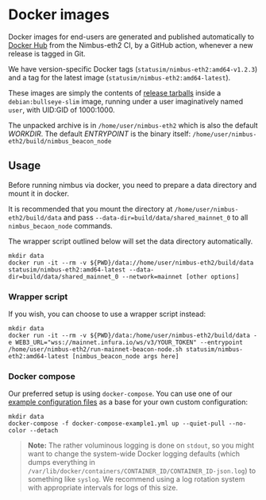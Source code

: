 # Docker images

Docker images for end-users are generated and published automatically to [Docker Hub](https://hub.docker.com/r/statusim/nimbus-eth2) from the Nimbus-eth2 CI, by a GitHub action, whenever a new release is tagged in Git.

We have version-specific Docker tags (`statusim/nimbus-eth2:amd64-v1.2.3`) and a tag for the latest image (`statusim/nimbus-eth2:amd64-latest`).

These images are simply the contents of [release tarballs](./binaries.md) inside a `debian:bullseye-slim` image, running under a user imaginatively named `user`, with UID:GID of 1000:1000.

The unpacked archive is in `/home/user/nimbus-eth2` which is also the default *WORKDIR*. The default *ENTRYPOINT* is the binary itself: `/home/user/nimbus-eth2/build/nimbus_beacon_node`

## Usage

Before running nimbus via docker, you need to prepare a data directory and mount it in docker.

It is recommended that you mount the directory at `/home/user/nimbus-eth2/build/data` and pass `--data-dir=build/data/shared_mainnet_0` to all `nimbus_becaon_node` commands.

The wrapper script outlined below will set the data directory automatically.

```text
mkdir data
docker run -it --rm -v ${PWD}/data://home/user/nimbus-eth2/build/data statusim/nimbus-eth2:amd64-latest --data-dir=build/data/shared_mainnet_0 --network=mainnet [other options]
```

### Wrapper script

If you wish, you can choose to use a wrapper script instead:

```text
mkdir data
docker run -it --rm -v ${PWD}/data:/home/user/nimbus-eth2/build/data -e WEB3_URL="wss://mainnet.infura.io/ws/v3/YOUR_TOKEN" --entrypoint /home/user/nimbus-eth2/run-mainnet-beacon-node.sh statusim/nimbus-eth2:amd64-latest [nimbus_beacon_node args here]
```

### Docker compose

Our preferred setup is using `docker-compose`. You can use one of our [example configuration files](https://github.com/status-im/nimbus-eth2/tree/stable/docker/dist/binaries) as a base for your own custom configuration:

```text
mkdir data
docker-compose -f docker-compose-example1.yml up --quiet-pull --no-color --detach
```

> **Note:** The rather voluminous logging is done on `stdout`, so you might want to change the system-wide Docker logging defaults (which dumps everything in `/var/lib/docker/containers/CONTAINER_ID/CONTAINER_ID-json.log`) to something like `syslog`. We recommend using a log rotation system with appropriate intervals for logs of this size.

